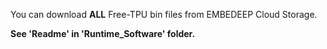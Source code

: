 You can download **ALL** Free-TPU bin files from EMBEDEEP Cloud Storage. 

**See 'Readme' in 'Runtime_Software' folder.**
